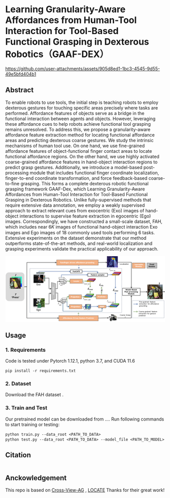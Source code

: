 # Learning Granularity-Aware Affordances from Human-Tool Interaction for Tool-Based Functional Grasping in Dexterous Robotics（GAAF-DEX）

<!-- [![arXiv](https://img.shields.io/badge/arXiv-2303.09665-b31b1b.svg)](https://arxiv.org/abs/2303.09665)
[![GitHub](https://img.shields.io/website?label=Project%20Page&up_message=page&url=https://reagan1311.github.io/locate/)](https://reagan1311.github.io/locate/)
[![ ](https://img.shields.io/youtube/views/RLHansdFxII?label=Video&style=flat)](https://www.youtube.com/watch?v=RLHansdFxII)  -->

https://github.com/user-attachments/assets/905d8ed1-1bc3-4545-9d55-49e5bfd404b1
## Abstract

To enable robots to use tools, the initial step is teaching robots to employ dexterous gestures for touching specific areas precisely where tasks are performed. Affordance features of objects serve as a bridge in the functional interaction between agents and objects. However, leveraging these affordance cues to help robots achieve functional tool grasping remains
unresolved. To address this, we propose a granularity-aware affordance feature extraction method for locating functional affordance areas and predicting dexterous coarse gestures. We
study the intrinsic mechanisms of human tool use. On one hand, we use fine-grained affordance features of object-functional finger contact areas to locate functional affordance regions.
On the other hand, we use highly activated coarse-grained affordance features in hand-object interaction regions to predict grasp gestures. Additionally, we introduce a model-based post-
processing module that includes functional finger coordinate localization, finger-to-end coordinate transformation, and force feedback-based coarse-to-fine grasping. This forms a complete
dexterous robotic functional grasping framework GAAF-Dex, which Learning Granularity-Aware Affordances from Human-Tool Interaction for Tool-Based Functional Grasping in Dexterous Robotics. Unlike fully-supervised methods that require extensive data annotation, we employ a weakly supervised approach to extract relevant cues from exocentric (Exo) images of hand-object interactions to supervise feature extraction in egocentric (Ego) images. Correspondingly, we have constructed a small-scale dataset, FAH, which includes near 6𝐾 images of functional hand-object interaction Exo images and Ego images of 18 commonly used tools performing 6 tasks. Extensive experiments on the dataset demonstrate that our method outperforms state-of-the-art methods, and real-world localization and grasping experiments validate the practical applicability of our approach.

<p align="center">
 <img src="./assets/pipeline.png" align=center>
</p>

## Usage

### 1. Requirements

Code is tested under Pytorch 1.12.1, python 3.7, and CUDA 11.6

```
pip install -r requirements.txt
```

### 2. Dataset

Download the FAH dataset
.

### 3. Train and Test

Our pretrained model can be downloaded
  from .... Run following commands to start training or testing:

```
python train.py --data_root <PATH_TO_DATA>
python test.py --data_root <PATH_TO_DATA> --model_file <PATH_TO_MODEL>
```

## Citation

```

```

## Anckowledgement

This repo is based on [Cross-View-AG](https://github.com/lhc1224/Cross-View-AG)
, [LOCATE](https://github.com/Reagan1311/LOCATE) Thanks for their great work!

